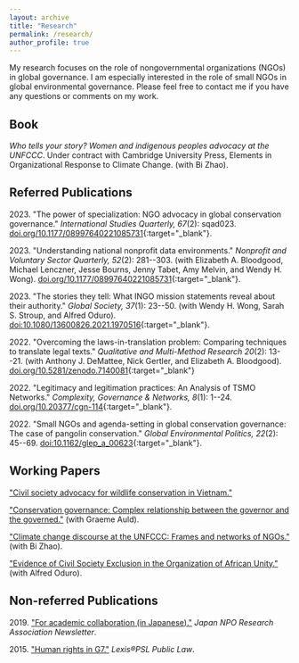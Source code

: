 ```yaml
---
layout: archive
title: "Research"
permalink: /research/
author_profile: true
---
```


My research focuses on the role of nongovernmental organizations (NGOs) in global governance. I am especially interested in the role of small NGOs in global environmental governance. Please feel free to contact me if you have any questions or comments on my work.

## Book

*Who tells your story? Women and indigenous peoples advocacy at the UNFCCC*. Under contract with Cambridge University Press, Elements in Organizational Response to Climate Change. (with Bi Zhao).

## Referred Publications

2023\. "The power of specialization: NGO advocacy in global conservation governance." *International Studies Quarterly, 67*(2): sqad023. [doi.org/10.1177/08997640221085731](https://doi.org/10.1093/isq/sqad023){:target="_blank"}.

2023\. "Understanding national nonprofit data environments." *Nonprofit and Voluntary Sector Quarterly, 52*(2): 281--303. (with Elizabeth A\. Bloodgood, Michael Lenczner, Jesse Bourns, Jenny Tabet, Amy Melvin, and Wendy H\. Wong). [doi.org/10.1177/08997640221085731](https://journals.sagepub.com/doi/10.1177/08997640221085731){:target="_blank"}.

2023\. "The stories they tell: What INGO mission statements reveal about their authority." *Global Society, 37*(1): 23--50. (with Wendy H\. Wong, Sarah S\. Stroup, and Alfred Oduro). [doi:10.1080/13600826.2021.1970516](https://doi.org/10.1080/13600826.2021.1970516){:target="_blank"}.

2022\. "Overcoming the laws-in-translation problem: Comparing techniques to translate legal texts." *Qualitative and Multi-Method Research 20*(2): 13--21. (with Anthony J\. DeMattee, Nick Gertler, and Elizabeth A\. Bloodgood). [doi.org/10.5281/zenodo.7140081](https://doi.org/10.5281/zenodo.7140081){:target="_blank"}

2022\. "Legitimacy and legitimation practices: An Analysis of TSMO Networks." *Complexity, Governance & Networks, 8*(1): 1--24. [doi.org/10.20377/cgn-114](https://complexity-governance-networks.com/index.php/cgn/article/view/111){:target="_blank"}.

2022\. "Small NGOs and agenda-setting in global conservation governance: The case of pangolin conservation." *Global Environmental Politics, 22*(2): 45--69. [doi:10.1162/glep_a_00623](https://doi.org/10.1162/glep_a_00623){:target="_blank"}.

## Working Papers

["Civil society advocacy for wildlife conservation in Vietnam."](../research/paper10/)

["Conservation governance: Complex relationship between the governor and the governed."](../research/paper7/) (with Graeme Auld).

["Climate change discourse at the UNFCCC: Frames and networks of NGOs."](../research/paper8/) (with Bi Zhao).

["Evidence of Civil Society Exclusion in the Organization of African Unity."](../research/paper9/) (with Alfred Oduro).

## Non-referred Publications

2019\. ["For academic collaboration (in Japanese)."](https://takumishibaike.github.io/files/shibaike_janporanews.pdf) *Japan NPO Research Association Newsletter*.

2015\. ["Human rights in G7."](https://takumishibaike.github.io/files/shibaike_lexis.pdf) *Lexis&reg;PSL Public Law*.